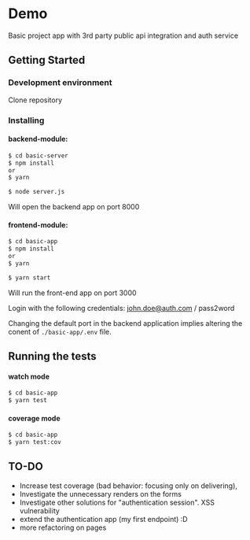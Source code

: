 # Demo

Basic project app with 3rd party public api integration and auth service

## Getting Started
### Development environment 
Clone repository


### Installing
#### backend-module: 
```sh
$ cd basic-server
$ npm install
or
$ yarn

$ node server.js 
```
Will open the backend app on port 8000

####  frontend-module: 
```sh
$ cd basic-app
$ npm install
or
$ yarn

$ yarn start
```
Will run the front-end app on port 3000

Login with the following credentials:
john.doe@auth.com / pass2word

Changing the default port in the backend application implies altering the conent of `./basic-app/.env` file.

## Running the tests

#### watch mode
```sh
$ cd basic-app
$ yarn test
```

#### coverage mode
```sh
$ cd basic-app
$ yarn test:cov
```


## TO-DO
- Increase test coverage (bad behavior: focusing only on delivering),
- Investigate the unnecessary renders on the forms
- Investigate other solutions for "authentication session". XSS vulnerability
- extend the authentication app (my first endpoint) :D
- more refactoring on pages
